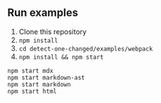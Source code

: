 ## Run examples

1. Clone this repository
2. `npm install`
3. `cd detect-one-changed/examples/webpack`
4. `npm install && npm start`

```text
npm start mdx
npm start markdown-ast
npm start markdown
npm start html
```

